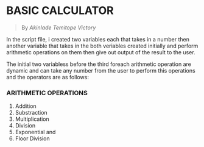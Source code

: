 
# BASIC CALCULATOR
>By *Akinlade Temitope Victory*

In the script file, i created two variables each that takes in a number then another variable that takes in the both veriables created initially and perform arithmetic operations on them then give out output of the result to the user.

The initial two variabless before the third foreach arithmetic operation are dynamic and can take any number from the user to perform this operations and the operators are as follows:
  
### ARITHMETIC OPERATIONS
1. Addition
2. Substraction
3. Multiplication
4. Division
5. Exponential and 
6. Floor Division
   
